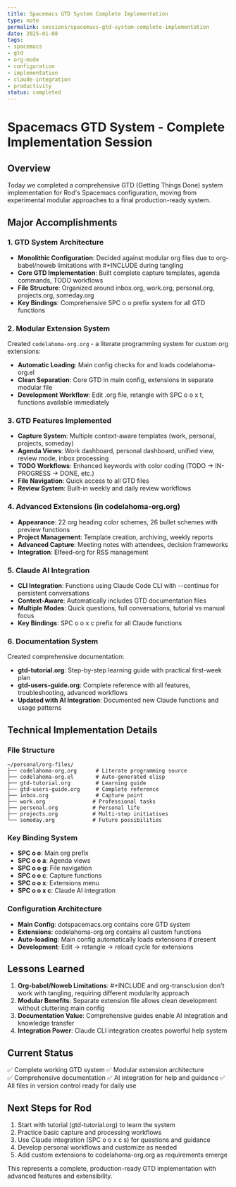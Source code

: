 ```yaml
---
title: Spacemacs GTD System Complete Implementation
type: note
permalink: sessions/spacemacs-gtd-system-complete-implementation
date: 2025-01-08
tags:
- spacemacs
- gtd
- org-mode
- configuration
- implementation
- claude-integration
- productivity
status: completed
---
```


# Spacemacs GTD System - Complete Implementation Session

## Overview
Today we completed a comprehensive GTD (Getting Things Done) system implementation for Rod's Spacemacs configuration, moving from experimental modular approaches to a final production-ready system.

## Major Accomplishments

### 1. GTD System Architecture
- **Monolithic Configuration**: Decided against modular org files due to org-babel/noweb limitations with #+INCLUDE during tangling
- **Core GTD Implementation**: Built complete capture templates, agenda commands, TODO workflows
- **File Structure**: Organized around inbox.org, work.org, personal.org, projects.org, someday.org
- **Key Bindings**: Comprehensive SPC o o prefix system for all GTD functions

### 2. Modular Extension System
Created `codelahoma-org.org` - a literate programming system for custom org extensions:
- **Automatic Loading**: Main config checks for and loads codelahoma-org.el
- **Clean Separation**: Core GTD in main config, extensions in separate modular file
- **Development Workflow**: Edit .org file, retangle with SPC o o x t, functions available immediately

### 3. GTD Features Implemented
- **Capture System**: Multiple context-aware templates (work, personal, projects, someday)
- **Agenda Views**: Work dashboard, personal dashboard, unified view, review mode, inbox processing
- **TODO Workflows**: Enhanced keywords with color coding (TODO → IN-PROGRESS → DONE, etc.)
- **File Navigation**: Quick access to all GTD files
- **Review System**: Built-in weekly and daily review workflows

### 4. Advanced Extensions (in codelahoma-org.org)
- **Appearance**: 22 org heading color schemes, 26 bullet schemes with preview functions
- **Project Management**: Template creation, archiving, weekly reports  
- **Advanced Capture**: Meeting notes with attendees, decision frameworks
- **Integration**: Elfeed-org for RSS management

### 5. Claude AI Integration
- **CLI Integration**: Functions using Claude Code CLI with --continue for persistent conversations
- **Context-Aware**: Automatically includes GTD documentation files
- **Multiple Modes**: Quick questions, full conversations, tutorial vs manual focus
- **Key Bindings**: SPC o o x c prefix for all Claude functions

### 6. Documentation System
Created comprehensive documentation:
- **gtd-tutorial.org**: Step-by-step learning guide with practical first-week plan
- **gtd-users-guide.org**: Complete reference with all features, troubleshooting, advanced workflows
- **Updated with AI Integration**: Documented new Claude functions and usage patterns

## Technical Implementation Details

### File Structure
```
~/personal/org-files/
├── codelahoma-org.org      # Literate programming source
├── codelahoma-org.el       # Auto-generated elisp
├── gtd-tutorial.org        # Learning guide  
├── gtd-users-guide.org     # Complete reference
├── inbox.org               # Capture point
├── work.org               # Professional tasks
├── personal.org           # Personal life
├── projects.org           # Multi-step initiatives
└── someday.org            # Future possibilities
```

### Key Binding System
- **SPC o o**: Main org prefix
- **SPC o o a**: Agenda views  
- **SPC o o g**: File navigation
- **SPC o o c**: Capture functions
- **SPC o o x**: Extensions menu
- **SPC o o x c**: Claude AI integration

### Configuration Architecture
- **Main Config**: dotspacemacs.org contains core GTD system
- **Extensions**: codelahoma-org.org contains all custom functions
- **Auto-loading**: Main config automatically loads extensions if present
- **Development**: Edit → retangle → reload cycle for extensions

## Lessons Learned
1. **Org-babel/Noweb Limitations**: #+INCLUDE and org-transclusion don't work with tangling, requiring different modularity approach
2. **Modular Benefits**: Separate extension file allows clean development without cluttering main config
3. **Documentation Value**: Comprehensive guides enable AI integration and knowledge transfer
4. **Integration Power**: Claude CLI integration creates powerful help system

## Current Status
✅ Complete working GTD system
✅ Modular extension architecture  
✅ Comprehensive documentation
✅ AI integration for help and guidance
✅ All files in version control ready for daily use

## Next Steps for Rod
1. Start with tutorial (gtd-tutorial.org) to learn the system
2. Practice basic capture and processing workflows
3. Use Claude integration (SPC o o x c s) for questions and guidance
4. Develop personal workflows and customize as needed
5. Add custom extensions to codelahoma-org.org as requirements emerge

This represents a complete, production-ready GTD implementation with advanced features and extensibility.